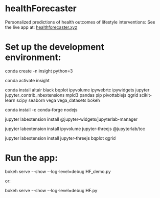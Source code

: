 # healthForecaster
Personalized predictions of health outcomes of lifestyle interventions:
See the live app at: 
<a href = "http://healthforecaster.xyz"> healthforecaster.xyz </a>

# Set up the development environment: 

conda create -n insight python=3

conda activate insight

conda install altair black bqplot ipyvolume ipywebrtc ipywidgets jupyter jupyter_contrib_nbextensions mpld3 pandas pip pivottablejs qgrid scikit-learn scipy seaborn vega vega_datasets bokeh

conda install -c conda-forge nodejs

jupyter labextension install @jupyter-widgets/jupyterlab-manager

jupyter labextension install ipyvolume jupyter-threejs @jupyterlab/toc

jupyter labextension install jupyter-threejs bqplot qgrid

# Run the app: 

bokeh serve --show --log-level=debug HF_demo.py

or:

bokeh serve --show --log-level=debug HF.py

